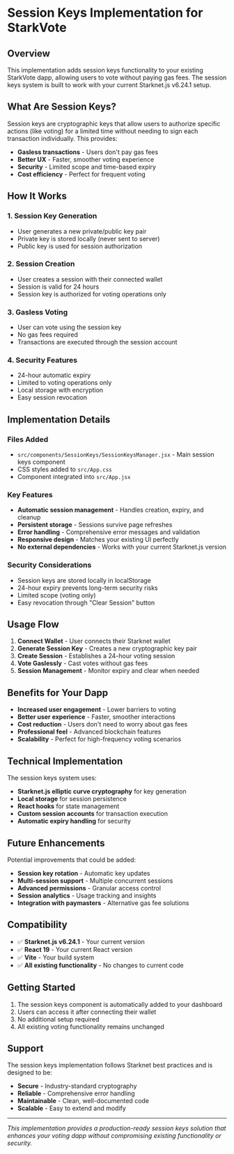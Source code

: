 # Session Keys Implementation for StarkVote

## Overview
This implementation adds session keys functionality to your existing StarkVote dapp, allowing users to vote without paying gas fees. The session keys system is built to work with your current Starknet.js v6.24.1 setup.

## What Are Session Keys?
Session keys are cryptographic keys that allow users to authorize specific actions (like voting) for a limited time without needing to sign each transaction individually. This provides:

- **Gasless transactions** - Users don't pay gas fees
- **Better UX** - Faster, smoother voting experience
- **Security** - Limited scope and time-based expiry
- **Cost efficiency** - Perfect for frequent voting

## How It Works

### 1. Session Key Generation
- User generates a new private/public key pair
- Private key is stored locally (never sent to server)
- Public key is used for session authorization

### 2. Session Creation
- User creates a session with their connected wallet
- Session is valid for 24 hours
- Session key is authorized for voting operations only

### 3. Gasless Voting
- User can vote using the session key
- No gas fees required
- Transactions are executed through the session account

### 4. Security Features
- 24-hour automatic expiry
- Limited to voting operations only
- Local storage with encryption
- Easy session revocation

## Implementation Details

### Files Added
- `src/components/SessionKeys/SessionKeysManager.jsx` - Main session keys component
- CSS styles added to `src/App.css`
- Component integrated into `src/App.jsx`

### Key Features
- **Automatic session management** - Handles creation, expiry, and cleanup
- **Persistent storage** - Sessions survive page refreshes
- **Error handling** - Comprehensive error messages and validation
- **Responsive design** - Matches your existing UI perfectly
- **No external dependencies** - Works with your current Starknet.js version

### Security Considerations
- Session keys are stored locally in localStorage
- 24-hour expiry prevents long-term security risks
- Limited scope (voting only)
- Easy revocation through "Clear Session" button

## Usage Flow

1. **Connect Wallet** - User connects their Starknet wallet
2. **Generate Session Key** - Creates a new cryptographic key pair
3. **Create Session** - Establishes a 24-hour voting session
4. **Vote Gaslessly** - Cast votes without gas fees
5. **Session Management** - Monitor expiry and clear when needed

## Benefits for Your Dapp

- **Increased user engagement** - Lower barriers to voting
- **Better user experience** - Faster, smoother interactions
- **Cost reduction** - Users don't need to worry about gas fees
- **Professional feel** - Advanced blockchain features
- **Scalability** - Perfect for high-frequency voting scenarios

## Technical Implementation

The session keys system uses:
- **Starknet.js elliptic curve cryptography** for key generation
- **Local storage** for session persistence
- **React hooks** for state management
- **Custom session accounts** for transaction execution
- **Automatic expiry handling** for security

## Future Enhancements

Potential improvements that could be added:
- **Session key rotation** - Automatic key updates
- **Multi-session support** - Multiple concurrent sessions
- **Advanced permissions** - Granular access control
- **Session analytics** - Usage tracking and insights
- **Integration with paymasters** - Alternative gas fee solutions

## Compatibility

- ✅ **Starknet.js v6.24.1** - Your current version
- ✅ **React 19** - Your current React version
- ✅ **Vite** - Your build system
- ✅ **All existing functionality** - No changes to current code

## Getting Started

1. The session keys component is automatically added to your dashboard
2. Users can access it after connecting their wallet
3. No additional setup required
4. All existing voting functionality remains unchanged

## Support

The session keys implementation follows Starknet best practices and is designed to be:
- **Secure** - Industry-standard cryptography
- **Reliable** - Comprehensive error handling
- **Maintainable** - Clean, well-documented code
- **Scalable** - Easy to extend and modify

---

*This implementation provides a production-ready session keys solution that enhances your voting dapp without compromising existing functionality or security.*


